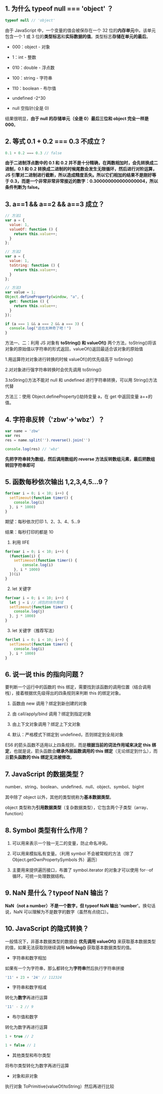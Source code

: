 <!--
 * @Author: your name
 * @Date: 2021-03-09 13:17:16
 * @LastEditTime: 2021-03-09 13:56:32
 * @LastEditors: Please set LastEditors
 * @Description: In User Settings Edit
 * @FilePath: \my_blog\docs\Libraries\README.md
-->
## 1. 为什么 typeof null === 'object' ？

```js
typeof null // 'object'
```

由于 JavaScript 中，一个变量的值会被保存在一个 32 位的**内存单元**中。该单元包含一个 1 或 3 位的**类型标志**和**实际数据的值**。类型标志**存储在单元的最后**。

- 000：object - 对象

- 1：int - 整数

- 010：double - 浮点数

- 100：string - 字符串

- 110：boolean - 布尔值

- undefined -2^30

- null 空指针(全是 0)

结果很明显，**由于 null 的存储单元（全是 0）最后三位和 object 完全一样是 000**。

## 2. 等式 0.1 + 0.2 === 0.3 不成立？

```js
0.1 + 0.2 === 0.3 // false
```

**由于二进制浮点数中的 0.1 和 0.2 并不是十分精确，在两数相加时，会先转换成二进制，0.1 和 0.2 转换成二进制的时候尾数会发生无限循环，然后进行对阶运算，JS 引擎对二进制进行截断，所以造成精度丢失。所以它们相加的结果不是刚好等于 0.3，而是一个非常非常非常接近的数字：0.300000000000000004，所以条件判断为 false。**

## 3. a==1 && a==2 && a==3 成立？

```js
// 方法1
var a = {
  value: 1,
  valueOf: function () {
    return this.value++;
  }
};

// 方法2
var a = {
  value: 1,
  toString: function () {
    return this.value++;
  }
};

// 方法3
var value = 1;
Object.defineProperty(window, "a", {
  get: function () {
    return this.value++;
  }
});

if (a === 1 && a === 2 && a === 3) {
  console.log("这也太神奇了吧！")
}
```

方法一、二：利用 JS 对象有 **toString() 和 valueOf()** 两个方法，toString()将该对象的原始值以字符串的形式返回，valueOf()返回最适合该对象的原始值

1.用运算符对对象进行转换的时候 valueOf()的优先级高于 toString()

2.对对象进行强字符串转换时会优先调用 toString()

3.toString()方法不能对 null 和 undefined 进行字符串转换，可以用 String()方法代替

方法三：使用 Object.defineProperty()劫持变量 a，在 get 中返回变量 a++的值。

## 4. 字符串反转（'zbw'->'wbz'）？

```js
var name = 'zbw'
var res
res = name.split('').reverse().join('')

console.log(res) // 'wbz'
```

**先把字符串转为数组，然后调用数组的 reverse 方法反转数组元素，最后把数组转回字符串即可**

## 5. 函数每秒依次输出 1,2,3,4,5...9？

```js
for(var i = 0; i < 10; i++) {
  setTimeout(function timer() {
    console.log(i)
  }, i * 1000)
}
```

期望：每秒依次打印 1、2、3、4、5...9

结果：每秒打印的都是 10

1. 利用 IIFE

```js
for(var i = 0; i < 10; i++) {
  (function(i) {
    setTimeout(function timer() {
        console.log(i)
    }, i * 1000)
  })(i)
}
```

2. let 关键字

```js
for(var i = 0; i < 10; i++) {
  let j = i // 闭包的块作用域
  setTimeout(function timer() {
    console.log(j)
  }, j * 1000)
}
```

3. let 关键字（推荐写法）

```js
for(let i = 0; i < 10; i++) {
  setTimeout(function timer() {
    console.log(i)
  }, i * 1000)
}
```

## 6. 说一说 this 的指向问题？

要判断一个运行中的函数的 this 绑定，需要找到该函数的调用位置（结合调用栈），接着根据优先级得出的四条规则来判断 this 的绑定对象。

1. 函数由 new 调用？绑定到新创建的对象

2. 由 call/apply/bind 调用？绑定到指定对象

3. 由上下文对象调用？绑定上下文对象

4. 默认：严格模式下绑定到 undefined，否则绑定到全局对象

ES6 的箭头函数不适用以上四条规则，而是**根据当前的词法作用域来决定 this 绑定**，也就是说，箭头函数会**继承外层函数调用的 this 绑定**（无论绑定到什么），而且**箭头函数的 this 绑定无法被修改**。

## 7. JavaScript 的数据类型？

number、string、boolean、undefined、null、object、symbol、bigInt

其中除了 object 以外，其他的类型统称为**基本数据类型**。

object 类型称为**引用数据类型**（复杂数据类型），它包含两个子类型（array、function）

## 8. Symbol 类型有什么作用？

1. 可以用来表示一个独一无二的变量，防止命名冲突。

2. 可以用来模拟私有变量。（利用 symbol 不会被常规的方法（除了 Object.getOwnPropertySymbols 外）遍历）

3. 主要用来提供遍历接口，布置了 symbol.iterator 的对象才可以使用 for···of 循环，可统一处理数据结构。

## 9. NaN 是什么？typeof NaN 输出？

**NaN（not a number）不是一个数字，但 typeof NaN 输出 'number'**。换句话说，NaN 可以理解为不是数字的数字（虽然有点绕口）。

## 10. JavaScript 的隐式转换？

一般情况下，非基本数据类型的数据会 **优先调用 valueOf()** 来获取基本数据类型的值，如果无法获取则继续调用 **toString()** 获取基本数据类型的值。

- 字符串和数字相加

如果有一个为字符串，那么都转化为**字符串**然后执行字符串拼接

```js
'11' + 23 + '24' // 112324
```

- 字符串和数字相减

转化为**数字**再进行运算

```js
'11' - 2 // 9
```

- 布尔值和数字

转化为数字再进行运算

```js
1 + true // 2

1 + false // 1
```

- 其他类型和布尔类型

将布尔类型转化为数字再进行运算

- 对象和非对象

执行对象 ToPrimitive(valueOf/toString）然后再进行比较
